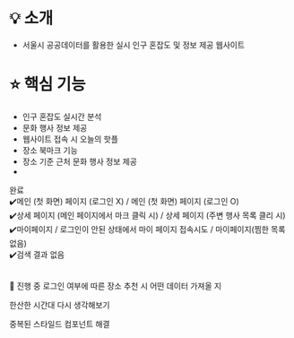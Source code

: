 # 💡 소개

- 서울시 공공데이터를 활용한 실시 인구 혼잡도 및 정보 제공 웹사이트

# ⭐️ 핵심 기능
- 인구 혼잡도 실시간 분석
- 문화 행사 정보 제공
- 웹사이트 접속 시 오늘의 핫플
- 장소 북마크 기능
- 장소 기준 근처 문화 행사 정보 제공
- 
완료<br/>
✔️메인 (첫 화면) 페이지 (로그인 X) /  메인 (첫 화면) 페이지 (로그인 O) <br/>
✔️상세 페이지 (메인 페이지에서 마크 클릭 시) / 상세 페이지 (주변 행사 목록 클리 시) <br/>
✔️마이페이지 / 로그인이 안된 상태에서 마이 페이지 접속시도 / 마이페이지(찜한 목록 없음)<br/>
✔️검색 결과 없음<br/><br/>


📌 진행 중
로그인 여부에 따른 장소 추천 시 어떤 데이터 가져올 지<br/>

한산한 시간대 다시 생각해보기 <br/>

중복된 스타일드 컴포넌트 해결<br/>








<br/>
